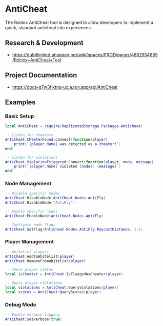 # AntiCheat
The Roblox AntiCheat tool is designed to allow developers to implement a quick, standard anticheat into experiences.

## Research & Development
- https://dubitlimited.atlassian.net/wiki/spaces/PROD/pages/4692934695/Roblox+AntiCheat+Tool

## Project Documentation
- https://docs-q7w3flktnq-uc.a.run.app/api/AntiCheat

## Examples
### Basic Setup
```lua
local AntiCheat = require(ReplicatedStorage.Packages.Anticheat)

-- Listen for cheaters
AntiCheat.CheaterFound:Connect(function(player)
    print(`{player.Name} was detected as a cheater!`)
end)

-- Listen for violations
AntiCheat.ViolationTriggered:Connect(function(player, node, message)
    print(`{player.Name} violated {node}: {message}`)
end)
```

### Node Management
```lua
-- Disable specific nodes
AntiCheat:DisableNode(AntiCheat.Nodes.AntiFly)
AntiCheat:DisableNode("AntiFly")

-- Enable specific nodes
AntiCheat:EnableNode(AntiCheat.Nodes.AntiFly)

-- Configure node flags
AntiCheat:SetFlag(AntiCheat.Nodes.AntiFly.RaycastDistance, 1.5)
```

### Player Management
```lua
-- Whitelist players
AntiCheat:AddToWhitelist(player)
AntiCheat:RemoveFromWhitelist(player)

-- Check player status
local isCheater = AntiCheat:IsFlaggedAsCheater(player)

-- Query player violations
local violations = AntiCheat:QueryViolations(player)
local scores = AntiCheat:QueryScores(player)
```

### Debug Mode
```lua
-- Enable verbose logging
AntiCheat:SetVerbose(true)
```
